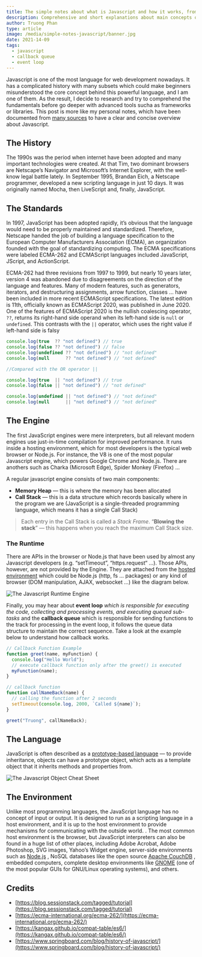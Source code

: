 ```yaml
---
title: The simple notes about what is Javascript and how it works, from legacy to modern
description: Comprehensive and short explanations about main concepts of the Javascript language
author: Truong Phan
type: article
image: /media/simple-notes-javascript/banner.jpg
date: 2021-14-09
tags:
  - javascript
  - callback queue
  - event loop
---
```

Javascript is one of the most language for web development nowadays. It has a complicated history with many subsets which could make beginners misunderstood the core concept behind this powerful language, and I am one of them. As the result, I decide to research and try to comprehend the fundamentals before go deeper with advanced tools sucha as frameworks or libraries. This post is more like my personal notes, which have been documented from [many sources](#credits) to have a clear and concise overview about Javascript.

## The History

The 1990s was the period when internet have been adopted and many important technologies were created. At that Tim, two dominant browsers are Netscape’s Navigator and Microsoft’s Internet Explorer, with the well-know legal battle lately. In September 1995,  Brandan Eich, a Netscape programmer, developed a new scripting language in just 10 days. It was originally named Mocha, then LiveScript and, finally, JavaScript.

## The Standards

In 1997, JavaScript has been adopted rapidly, it’s obvious that the language would need to be properly maintained and standardized. Therefore, Netscape handed the job of building a language specification to the European Computer Manufacturers Association (ECMA), an organization founded with the goal of standardizing computing. The ECMA specifications were labeled ECMA-262 and ECMAScript languages included JavaScript, JScript, and ActionScript.

ECMA-262 had three revisions from 1997 to 1999, but nearly 10 years later, version 4 was abandoned due to disagreements on the direction of the language and features. Many of modern features, such as generators, iterators, and destructuring assignments, arrow function, classes ...  have been included in more recent ECMAScript specifications. The latest edition is 11th, officially known as ECMAScript 2020, was published in June 2020. One of the features of ECMAScript 2020 is the nullish coalescing operator, `??`, returns its right-hand side operand when its left-hand side is `null` or `undefined`. This contrasts with the `||` operator, which uses the right value if left-hand side is falsy

```javascript
console.log(true  ?? "not defined") // true
console.log(false ?? "not defined") // false
console.log(undefined ?? "not defined") // "not defined"
console.log(null      ?? "not defined") // "not defined"
```

```javascript
//Compared with the OR operator ||

console.log(true  || "not defined") // true
console.log(false || "not defined") // "not defined"

console.log(undefined || "not defined") // "not defined"
console.log(null      || "not defined") // "not defined"
```

## The Engine

The first JavaScript engines were mere interpreters, but all relevant modern engines use just-in-time compilation for improved performance. It runs inside a hosting environment, which for most developers is the typical web browser or Node.js. For instance, the V8 is one of the most popular Javascript engine, which powers Google Chrome and Node.js. There are anothers such as Charka (Microsoft Edge), Spider Monkey (Firefox) ...

A regular javascript engine consists of two main components:

* **Memory Heap** — this is where the memory has been allocated
* **Call Stack** — this is a data structure which records basically where in the program we are (JavaScript is a single-threaded programming language, which means it has a single Call Stack)

> Each entry in the Call Stack is called a *Stack Frame*. “**Blowing the stack**” — this happens when you reach the maximum Call Stack size.

### The Runtime

There are APIs in the browser or Node.js that have been used by almost any Javascript developers (e.g. “setTimeout”,  “https.request“ …). Those APIs, however, are not provided by the Engine. They are attached from the [hosted environment](#the-environment) which could be Node.js (http, fs … packages) or any kind of browser (DOM manipulation, AJAX, websocket …) like the diagram below.

![The Javascript Runtime Engine](/media/simple-notes-javascript/js-the-engine.png)

Finally, you may hear about **event loop** *which is responsible for executing the code, collecting and processing events, and executing queued sub-tasks* and the **callback queue** which is responsible for sending functions to the track for processing in the event loop, it follows the queue data structure to maintain the correct sequence. Take a look at the example below to understand how callback works.

```javascript
// Callback Function Example
function greet(name, myFunction) {
  console.log("Hello World");
  // execute callback function only after the greet() is executed
  myFunction(name);
}

// callback function
function callNameBack(name) {
  // calling the function after 2 seconds
  setTimeout(console.log, 2000, `Called ${name}`);
}

greet("Truong", callNameBack);

```

## The Language

JavaScript is often described as a [prototype-based language](https://developer.mozilla.org/en-US/docs/Learn/JavaScript/Objects/Object_prototypes) — to provide inheritance, objects can have a prototype object, which acts as a template object that it inherits methods and properties from.

![The Javascript Object Cheat Sheet](/media/simple-notes-javascript/js-object-cheatsheet.jpg)

## The Environment

Unlike most programming languages, the JavaScript language has no concept of input or output. It is designed to run as a scripting language in a host environment, and it is up to the host environment to provide mechanisms for communicating with the outside world. . The most common host environment is the browser, but JavaScript interpreters can also be found in a huge list of other places, including Adobe Acrobat, Adobe Photoshop, SVG images, Yahoo’s Widget engine, server-side environments such as  [Node.js](http://nodejs.org/) , NoSQL databases like the open source  [Apache CouchDB](http://couchdb.apache.org/) , embedded computers, complete desktop environments like  [GNOME](http://www.gnome.org/)  (one of the most popular GUIs for GNU/Linux operating systems), and others.

## Credits

* [https://blog.sessionstack.com/tagged/tutorial](https://blog.sessionstack.com/tagged/tutorial)
* [https://ecma-international.org/ecma-262/](https://ecma-international.org/ecma-262/)
* [https://kangax.github.io/compat-table/es6/](https://kangax.github.io/compat-table/es6/)
* [https://www.springboard.com/blog/history-of-javascript/](https://www.springboard.com/blog/history-of-javascript/)
